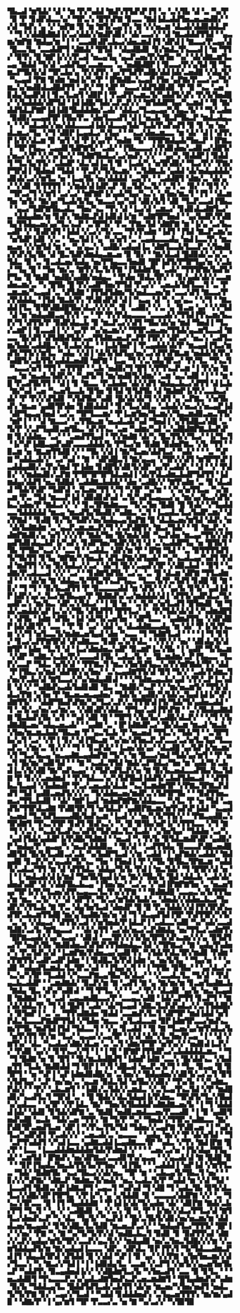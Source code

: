 ▜▙▃▟▝▆▜▟▞▝▟▝▝▆▝▛▞▚▟▟▝▇▟▚▜▜▟▚▛▐▜▝▃▝▃▚▜▙▝▟▝▃▝▚▞▛▝▉▝▛▝▊▟▛▟▃▃▚▞▝▜▛▃▚▝█▜▚▛▇▝▊▃▃▝▇▟▐▟▃▟▟▜▅▃▅▃▅▟▉▞▝▞▟▝▜▟▚▝▄▝▞▝▅▛▇▝▉▝▆▝▇▜▞▃▄▜▚▝▇▝▞▞▅▃▆▝▟▃▟▞▟▟▉▟▟▃▛▝▝▜▝▞▟▟█▟▇▟▐▞▃▞▟▟▞▞▆▟▛▟▊▞▝▟▞▃▃▞▞▝▟▝▇▃▟▟▟▜▜▟▝▝▄▃▆▞▆▛▇▝▇▟▄▞▆▝▐▝▝▃▃▟▊▟▛▃▙▃▞▟▅▃▆▟▐▜▝▟▛▟▐▝▇▃▃▞▛▃▄▞▟▝█▃▃▜▄▝▃▃▟▟▛▜▝▟▇▟▞▝█▜▟▝▝▟▄▟█▟▊▝▊▞▆▟▃▜▚▃▃▟▐▝▆▝▜▜▞▝▉▜▚▝█▝▇▛▐▞▞▞▛▃▟▝▅▃▄▜▄▝▄▃▛▃▅▞▛▞▆▜▅▝▚▞▝▟▞▟▇▃▆▜▃▃▄▝▇▟▟▝▜▞▟▝▃▟▟▜▄▞▃▃▆▃▃▝▃▝▅▟█▟█▛▐▝▉▃▃▞▛▞▄▜▟▝█▝▜▃▆▃▛▜▙▜▞▟▝▜▛▃▙▞▄▝▛▞▟▜▚▝▄▞▛▜▟▜▚▟█▞▟▟▐▟▞▃▅▟█▝▞▟▄▜▞▝▚▃▄▟▝▛▇▝▊▟▆▝▅▟▐▞▚▞▛▝▐▛▇▟█▃▚▃▄▛▐▜▅▝▄▛▇▞▛▃▃▞▃▞▜▞▆▃▚▞▅▟▉▟▃▟█▟▜▜▝▃▛▞▝▜▝▟▛▝▚▃▃▞▟▟▜▟▉▟▊▝▛▝▉▝▚▃▝▃▅▝▊▟▄▜▄▟▛▟▐▝▊▃▜▃▅▜▝▟▉▛▐▝▛▃▟▜▚▃▆▃▜▞▚▟▟▜▞▟▚▝▛▞▙▜▅▟█▞▝▞▙▟▟▟▞▟▛▜▟▝▐▟▐▟█▞▜▟▞▃▛▃▛▞▞▝▇▜▟▟▛▜▄▞▚▃▆▟▝▝▉▝▇▞▟▟▜▟▃▛▇▛▐▟▐▟▊▜▙▟▟▟▆▞▃▟▞▝▟▟▃▞▜▃▄▃▄▞▚▜▄▃▜▞▝▝▜▞▃▟▅▝▉▟▉▞▃▃▄▟▜▛▐▜▙▞▛▃▝▟▅▜▃▃▟▜▝▟▐▝▅▃▙▝█▃▛▜▙▃▛▝▆▟▃▟▄▃▚▝▝▞▚▟▃▟▞▞▅▞▟▟▃▃▃▟▐▟▞▟▃▃▄▜▟▞▜▃▙▜▚▟▚▟▜▝▉▝▊▝▅▝▅▞▟▃▆▃▞▜▄▝▞▜▝▟▉▛▐▃▄▟▃▞▚▜▄▞▝▝▚▃▞▟▅▃▆▃▃▝▆▝▟▞▝▟▐▝▟▜▚▛▐▞▛▞▟▃▆▝▉▝▅▜▝▟▝▛▐▞▄▞▛▝▅▟▆▝▜▞▝▜▜▛▇▟▄▟▞▜▅▃▛▝▐▛▇▃▚▝▜▛▐▜▄▃▝▃▄▟▊▜▟▛▇▜▞▝▃▟▞▝▐▜▙▃▃▃▞▞▛▟▊▟▅▞▃▟▊▃▞▟█▜▞▞▅▃▞▞▛▝▞▞▚▞▙▞▞▝▜▟▇▜▙▟▃▞▃▞▅▟▚▝▞▞▝▝▄▞▚▝▉▟▟▛▐▝▉▟▟▜▝▜▃▜▄▜▜▞▝▃▙▟▛▝▟▃▚▟▐▃▜▝▉▝▐▃▟▞▚▝▅▜▛▟▉▞▝▜▃▞▛▞▝▛▇▞▛▜▛▟▐▝█▟▅▟▝▜▟▟▝▝▛▃▛▞▜▞▙▃▆▞▝▃▜▟▇▃▙▝▄▟▟▝▟▞▅▟▄▟▟▟▞▟▊▟▞▃▞▞▆▜▃▝▅▝▐▃▄▜▙▝▅▞▟▟▟▟▝▃▄▜▚▝▝▃▟▟█▜▝▟▆▞▃▝▟▞▄▝▞▝▞▟▊▝▊▜▜▜▜▝▝▞▆▟▞▟▐▟▛▃▛▝▊▃▜▟▚▃▜▞▝▃▜▝▃▝▉▞▝▝▊▜▝▞▝▜▛▃▞▜▝▞▆▜▝▃▞▃▞▝▆▛▇▛▐▞▄▟▞▜▄▞▚▃▚▝▄▜▅▞▆▃▜▝▐▜▝▝▟▃▆▜▅▝▅▜▞▝▇▞▄▞▜▃▟▞▙▜▄▝▆▃▃▞▄▞▚▟▝▟▊▞▙▜▝▟▊▝▜▃▛▃▃▟▐▜▙▃▝▝▄▃▞▜▟▛▇▜▙▃▟▃▝▜▅▞▚▃▝▜▚▝▟▝▐▃▞▟▝▃▆▃▞▝▊▟▊▟▃▟▇▜▃▞▃▝▟▟▄▟▆▞▆▝▊▟▚▝▇▟▇▃▛▟▐▟▊▟▐▞▆▝▚▟▇▜▛▜▅▟▝▝▄▞▙▟▛▞▛▟▊▜▄▜▜▟▄▃▅▞▄▞▜▃▚▃▛▝▃▜▛▜▞▝▛▃▝▛▇▃▜▟▝▟▇▛▇▝▆▝▐▞▄▝▃▞▙▃▃▟▛▝▞▝▊▟▛▟▜▝▐▟▟▝▞▃▞▞▜▞▃▃▝▜▚▜▚▟▆▝▐▟▜▝▐▜▟▝▇▃▛▃▆▞▄▝▅▜▟▛▐▟▊▝▞▃▝▝▅▃▜▟▐▝▄▝▚▞▅▜▝▃▝▃▄▟▃▃▃▟▄▝▅▟▐▃▃▜▚▝▆▃▅▃▅▝▞▞▆▜▟▝▆▝▃▝▚▞▄▃▚▝▄▟█▞▃▟▄▟▐▃▝▟▇▜▃▃▙▜▃▃▛▃▚▜▅▟▊▞▛▟▚▜▄▜▙▝▟▝█▃▜▟▛▟▆▟▄▃▆▃▅▝▉▝▉▞▝▝▇▞▟▃▟▝█▟▉▟▞▃▚▞▃▝▜▟▃▝▉▝▃▝▊▃▟▃▅▞▙▟▄▝▅▞▛▜▄▃▃▜▅▟▊▝█▛▐▟▜▞▛▜▛▜▄▞▅▝▞▃▙▞▝▜▄▝█▝▝▜▅▝▆▞▃▝▇▜▚▜▃▜▞▛▇▝▐▜▟▟▆▜▄▝▃▟▞▝▜▜▜▛▇▞▙▟▜▞▛▜▄▝█▝▇▟▊▝▅▟█▞▄▟█▞▅▟▄▃▝▝▛▟▅▝▉▟▃▜▛▞▝▝▊▞▄▟▞▟▞▞▃▃▆▟▅▃▆▞▃▝▚▝█▜▙▝█▝▛▞▃▟▛▜▅▞▛▜▟▝▛▃▞▞▝▃▅▃▙▜▟▜▃▃▜▝▃▝▛▃▆▃▆▞▚▃▄▟▝▃▝▟▜▟▇▝▐▜▜▟▜▟▆▞▜▞▅▟▃▃▅▞▆▝▃▃▞▟▜▝▇▃▃▞▛▞▛▟▟▟▄▝▐▜▟▝▇▃▙▜▚▝▛▟▊▟▛▟▝▟▐▝▚▃▄▝▟▝▚▝▄▞▄▃▝▝▞▜▝▝▇▃▟▟▐▜▃▝▉▜▛▟█▟█▜▙▞▟▃▞▞▞▞▚▝▊▝▃▟▉▞▝▞▃▝▄▝▊▃▅▝▄▞▝▞▞▜▟▝▟▝▆▝▅▟▄▟▉▃▄▜▚▜▝▃▝▝▛▝▛▞▛▟▄▃▃▃▝▃▃▃▟▞▞▜▜▟▐▜▚▃▆▞▙▃▛▞▜▝▟▜▜▞▛▝▉▟▛▟▄▃▙▝▉▝▆▃▛▃▞▞▟▜▝▜▙▞▟▞▅▝▆▟▝▜▅▟▐▝▜▃▞▃▆▛▐▝▊▃▃▟▐▝▞▝▄▞▛▝▚▞▅▃▆▞▞▝▜▜▛▃▅▃▅▞▜▜▟▞▄▃▆▜▃▃▟▝▇▃▃▝█▞▟▜▝▟▜▟█▟▜▟▞▃▄▜▜▟▇▃▅▃▛▃▛▛▐▜▛▞▝▟▛▃▞▝▅▃▚▝▃▟▜▃▆▞▙▟▞▃▟▟█▃▚▝▊▃▙▞▟▃▝▝▐▃▙▜▅▛▐▝▛▃▄▟▟▞▟▞▛▝▆▃▄▟▐▜▃▞▆▟▜▞▜▜▞▞▆▜▃▝▚▟▄▝▞▟▐▝▟▞▙▜▟▜▄▞▅▞▃▞▟▜▚▛▇▃▆▝▅▟▟▞▙▜▚▞▚▟█▜▞▃▙▜▜▞▄▟▟▃▅▟█▝▆▛▇▝▐▃▄▝▜▝▞▃▚▟▄▜▛▃▞▝▛▞▜▃▝▜▚▃▜▝▚▃▃▞▅▜▝▜▜▝▃▜▜▜▛▝▝▃▙▝▅▟▉▞▜▝█▜▝▞▛▜▚▃▛▃▆▝▐▝▛▞▅▝▇▃▄▝▆▝▅▃▟▃▜▟▛▞▚▝▚▟▜▞▜▝▆▞▅▟▉▜▞▟▆▞▝▃▆▝▄▃▚▟▉▝▐▝▝▝▆▝█▝▛▃▟▜▙▜▜▝▝▟▐▝▊▝▇▃▃▝▛▃▙▟▅▝▟▞▞▟▜▝▆▟▄▃▙▃▞▟▜▜▝▟▐▃▙▝▇▞▚▟▝▃▅▝▚▃▅▜▃▃▙▝▉▜▅▝▊▜▟▝▊▜▟▜▙▝▟▝▇▟▆▛▐▞▛▞▃▃▙▃▞▟▞▝▛▝▛▞▞▟▜▟▊▝▚▜▟▜▙▞▚▟▊▝█▞▟▞▟▞▜▝▞▟▜▝▄▝▃▛▇▃▝▞▅▜▙▟▚▝▆▃▅▝▄▟▉▜▛▟▅▝▊▟▉▟▟▟▝▝▊▞▜▃▞▟▊▃▝▃▙▟▞▞▅▃▞▞▅▃▄▛▐▟▝▟▛▜▄▃▄▜▅▟▝▃▞▃▝▜▛▜▃▃▆▞▝▛▐▃▆▜▅▞▜▃▆▞▞▜▄▃▆▟▉▃▅▃▜▜▞▝▆▛▐▝▝▝▟▝▇▃▃▞▝▃▜▜▙▃▆▝▅▃▟▃▟▞▚▟▝▜▅▟▐▝▄▜▜▟█▃▞▟█▝▃▝▜▞▛▝▞▃▛▜▄▟▊▃▆▜▙▃▝▟▚▜▚▃▝▃▅▝▚▟▆▞▚▟▝▃▚▟█▟▇▛▇▃▙▟▚▛▇▝▊▞▟▟▆▃▝▃▞▝▝▃▅▟▜▜▄▟▝▝▛▞▆▟▇▝▟▞▚▝█▃▜▜▞▞▜▃▞▝▐▞▜▃▜▝▐▞▚▛▐▟█▃▄▟▚▟▛▃▃▃▟▟▟▞▙▝▛▜▃▞▆▝▉▟▇▝▉▟▅▛▇▃▝▞▙▝▜▜▝▝▉▃▆▝▅▝▇▃▆▜▜▟█▝▞▝▝▜▙▝▞▟▐▝▇▞▜▃▅▞▟▟▜▃▞▝▚▟▞▝▝▝▃▝▚▛▇▝▚▟▟▃▟▞▞▝▃▞▚▟▝▝▇▝▝▟▛▟█▃▜▝▇▞▄▃▄▝▞▜▛▞▞▟▜▝▆▜▛▜▚▛▐▃▟▟▄▟▉▞▃▜▚▞▆▟▝▛▐▟▅▝▊▟█▜▞▟▊▜▞▟▛▝▄▞▛▃▟▟▚▝▝▟▝▝▞▝▛▟▊▞▝▞▆▟▅▟▊▞▃▛▇▝▛▜▛▜▛▜▛▜▟▃▆▟▐▝▟▞▛▟▃▟▆▃▙▟▛▜▟▜▜▝▐▟▆▟▄▞▟▟▜▝▅▃▜▟█▟▝▃▟▟▇▃▙▟▟▞▝▟▅▝▃▟█▞▞▝▇▜▚▟▆▝▃▝█▝▟▃▟▟▝▜▟▞▛▟▛▝▜▟▛▟▝▃▜▃▅▞▜▜▝▞▜▝▚▜▛▝▚▞▆▝▝▞▚▞▅▜▜▃▄▝▚▞▆▃▆▝▛▃▝▜▟▝▆▃▃▛▐▟▝▟▉▟▊▟▚▟▝▃▜▞▚▟▜▃▄▃▃▞▄▝▆▞▄▞▙▃▞▟▜▞▙▃▚▟▅▞▛▝▇▟▃▞▞▝▞▝▊▃▜▛▇▟▆▃▃▝▜▞▃▜▅▝█▟▊▝█▝▊▟▞▝▞▜▄▟▟▃▃▜▟▟▟▟▟▝▆▃▄▝▆▃▟▜▄▜▙▟▊▞▚▟▇▃▝▃▜▝▐▃▄▟▃▜▃▞▙▟▛▃▆▞▝▟▞▛▇▟▝▝▊▟█▝▊▞▜▞▜▟▛▞▅▞▙▟▄▃▄▜▄▛▇▝█▝▟▃▙▃▅▞▆▜▟▝▟▟▚▝▅▝▟▞▙▟▇▟▆▝▃▝▄▃▛▃▆▃▆▃▛▞▜▝▞▃▛▟█▜▚▝▇▃▞▜▟▞▝▝▊▝▇▃▛▃▚▟▆▛▇▟▊▞▄▝▅▜▝▞▞▞▛▝▇▟▞▜▅▝█▞▆▟▞▟▊▝▚▃▛▟▅▝▆▃▄▞▜▜▞▞▟▜▄▟▜▟▊▟▄▃▙▛▐▞▚▟▚▝▊▟▛▜▅▞▜▟▛▞▙▜▝▟▝▃▚▃▟▟▛▜▄▝▅▝█▜▙▜▝▜▙▝▛▜▙▞▚▃▞▞▝▃▃▜▝▝▃▟▟▃▝▟▛▞▆▝▛▝▐▛▇▝▜▟▝▝▃▝▉▜▜▜▜▟▜▜▞▜▙▜▜▝▊▜▄▝▇▛▇▞▚▜▅▃▙▝▟▜▃▛▇▞▟▜▄▟▞▝▚▞▚▃▟▃▄▞▚▟▜▝▛▟▟▝▆▟▜▜▝▞▅▝▉▞▙▟▃▞▞▃▞▝▟▞▜▝█▞▞▃▄▟▚▜▛▝▞▟▉▃▙▟▝▝▉▜▝▝▄▟▇▞▛▃▟▃▃▟▝▞▞▝▃▞▝▝▊▟▇▜▟▜▙▝▃▞▃▝▃▝█▝▟▃▆▝▟▛▇▝▜▜▃▟▆▟▝▝▝▝▟▞▆▝▇▝▟▟▄▃▜▞▜▜▄▜▚▃▛▜▄▃▝▜▃▃▜▞▛▃▜▟▜▝▊▟█▝▉▝▇▝▊▞▝▜▝▜▝▝▉▞▙▃▟▜▜▝▛▝▉▃▃▃▃▟▟▝▆▝▟▜▞▝▞▝▄▞▙▝▊▜▞▝▄▟▐▟▝▛▐▟▛▞▄▞▃▜▃▞▆▜▙▃▄▞▛▝█▟▇▟▚▞▃▞▆▟▟▟▞▟▐▝▟▜▜▞▄▟▛▟▃▞▜▞▄▟▛▃▚▝▆▞▙▃▝▟▛▃▚▜▟▃▞▝▐▝█▝▅▝▝▃▜▞▚▞▅▜▃▟▜▝█▜▅▟▊▝▇▝▜▟▞▃▅▟▟▞▄▛▐▃▚▞▞▜▙▝▟▜▟▜▜▝█▜▜▃▞▝▄▝▛▞▜▟▞▟▞▟▝▞▚▟▆▟█▜▚▝▟▜▙▝▐▟▆▝▟▜▙▝▐▟▝▟▞▜▞▃▅▜▅▝▝▟▛▜▃▃▝▝▄▟▆▟▜▜▄▝▞▟▛▟█▛▐▟▞▟▊▜▚▝▃▃▝▝▛▝▊▝▃▞▝▟▟▝▄▝▟▃▟▟▇▃▃▟▄▝▆▝▟▞▝▛▐▞▙▜▚▃▆▝▞▞▜▝▅▜▃▃▜▞▆▟▆▃▅▜▄▟▝▟▅▝▚▃▃▝▜▝▜▟▇▜▃▟▝▝▝▝▐▝▜▝▊▜▞▝▊▃▞▃▛▛▇▜▛▟▝▟▚▟▇▃▃▝▊▟▛▃▚▞▛▟▃▝▝▞▛▞▞▝▅▞▝▟▊▟▄▜▞▟▇▜▛▝▐▟▅▝▜▃▜▝▟▝▐▃▞▟▆▟▅▃▚▟▛▝▉▃▆▛▐▃▚▜▙▝▐▝▄▟▛▝▜▞▙▃▆▝▞▟▛▝▚▟▇▃▚▃▙▞▛▞▃▃▃▟▐▜▙▝▃▟▃▞▙▝▃▝█▃▆▟▆▞▃▛▐▜▄▃▃▝▜▃▛▞▃▃▛▝▜▟▃▝▅▜▞▟▝▝▛▛▇▃▜▝▆▃▚▜▅▜▟▜▄▃▚▞▛▞▆▛▇▟▞▜▚▝▟▟▝▛▐▜▙▃▚▞▆▟▝▟▟▜▛▞▄▜▅▞▝▃▚▃▄▟▇▜▜▞▟▝▉▜▝▜▞▞▝▃▟▞▛▟▆▃▜▞▅▞▛▃▙▞▟▝▇▜▃▃▞▞▚▞▅▟▄▟▊▟▝▝▝▞▜▟▆▃▄▃▙▞▄▟▝▞▛▞▃▛▐▃▚▟▊▝▟▝▞▝▚▟█▟▚▃▟▞▙▟▊▟▉▝█▃▝▝▇▟▉▞▚▃▛▝▞▝▆▞▅▃▆▜▞▝▜▜▞▟▟▃▞▛▇▝▄▜▅▝▛▝▇▃▅▃▅▃▄▟▅▞▝▜▟▞▙▝▄▟▉▞▚▜▟▞▃▜▄▟▐▟▐▞▚▛▐▟▇▜▜▞▝▝▟▟▛▜▙▟▚▛▇▞▚▞▜▃▞▃▛▞▃▜▜▜▛▟▐▜▞▜▟▞▜▞▄▟▅▃▟▟▝▜▝▃▜▞▃▞▅▞▃▞▆▞▃▝▞▟▊▟▛▞▟▟▃▝▛▜▄▞▃▟▐▜▚▛▇▝▝▃▚▜▙▟▄▟▇▟▇▝█▃▙▟▚▜▙▝▄▜▝▝▚▟▝▟▉▝█▝▝▜▛▜▝▞▙▞▙▞▃▟█▞▟▃▛▞▝▝▞▜▝▞▙▟▇▟█▃▅▞▚▟▄▃▅▃▟▞▝▝▄▟▇▝▃▝▐▛▐▟▇▟▛▃▞▝█▞▟▃▆▝▆▃▟▝▆▃▙▝▚▜▅▞▆▃▆▃▙▟▞▜▙▃▆▝▛▝▄▃▜▃▙▝▛▝▅▃▅▟▝▜▜▃▚▝▜▟▞▜▝▝▃▜▛▜▙▞▄▜▝▃▞▝▞▛▐▝▊▞▝▟▐▜▙▃▆▝▚▞▅▞▟▜▅▃▛▃▛▃▃▞▃▞▅▜▃▜▄▞▜▃▃▃▛▃▝▞▆▞▃▝▊▞▞▝▝▜▝▝▊▃▛▟▞▝▐▃▅▞▟▞▄▞▝▟▃▟█▝▄▞▙▛▐▞▆▃▆▞▚▜▝▜▃▞▙▃▄▝▅▃▄▟▇▃▄▟▅▛▇▝▜▞▚▝▆▝█▃▃▞▆▟▝▜▟▞▄▞▆▜▝▝▛▝▅▃▜▝█▞▆▞▚▟▊▜▟▝▝▝▇▝▚▃▟▃▜▜▟▝▇▟▞▃▛▜▟▃▞▜▅▝▆▝▄▟▞▜▞▃▙▟▐▃▚▜▞▟█▝▇▞▚▟▚▃▄▞▝▞▜▟▚▟▜▃▛▞▅▝▇▝▉▞▙▃▅▟▃▃▟▜▙▞▙▃▜▟▇▝▛▝▊▞▞▃▅▟▆▟▝▝▛▞▜▟▃▃▚▞▚▜▟▜▙▟▐▟▟▜▞▃▙▟▜▟▅▃▟▝▝▟▜▜▙▃▜▃▄▟▝▞▙▟▅▟▛▝▛▃▞▃▅▃▟▞▟▃▙▝▚▃▜▃▆▟▆▜▛▝▞▛▇▃▜▛▇▃▛▟▟▜▝▜▟▝▄▟▉▃▅▟▜▞▞▞▃▝▜▞▟▟▅▃▅▞▆▟▛▃▚▜▟▜▛▜▙▝▝▝▉▟▜▜▅▃▅▃▞▜▜▃▙▟▉▝▝▟▞▝▇▛▐▃▟▝▆▟▅▛▇▛▇▞▟▟▄▃▃▝▚▜▃▝▛▝▅▝▜▟▝▃▄▟▜▞▜▜▛▟▃▟▇▝▛▟▉▜▛▞▜▝▅▜▟▃▛▝▄▟▉▛▇▃▆▞▆▜▚▟▚▛▐▟▟▝▚▃▄▟▚▃▅▟▝▜▃▜▟▜▃▃▃▟█▞▙▟▚▃▆▝▐▃▟▝▞▝▅▞▚▜▞▜▜▞▞▝▝▛▇▃▄▟▉▃▚▜▛▟▇▜▝▜▚▃▜▜▛▝▊▟▜▝▉▟▚▃▚▝▚▝█▝▉▜▙▞▅▛▐▞▚▜▜▜▃▃▝▞▜▝▇▝▜▝▞▃▚▝▚▃▙▜▃▟▚▃▚▟▜▞▜▟▚▟▃▜▃▜▃▟▞▝▄▜▅▜▄▞▝▜▟▟▅▝▃▞▚▝▄▟▐▜▟▞▄▟▟▛▐▞▛▟█▞▜▟▇▟▝▝▅▃▟▝▚▝▛▞▙▝▉▜▟▃▆▟▛▟▛▝▄▟▉▞▛▝▅▟▄▞▛▝▄▃▄▞▚▝▅▃▛▟▟▟▉▃▝▝▉▞▟▝▝▃▟▜▜▟▄▝▉▃▃▃▛▟█▃▅▟█▟▉▜▟▝█▞▙▜▃▟▊▃▞▃▙▝▚▞▙▟▛▜▃▟▝▞▆▝▃▟▟▝▐▝▄▛▇▟▞▃▟▟▞▝▇▟▄▟▉▝▊▃▛▞▚▞▄▃▟▞▜▞▚▃▝▜▅▝▐▜▅▟▐▝▛▝▞▜▙▝▉▜▙▃▜▛▇▃▆▝▚▟▟▜▞▃▟▃▞▜▜▝▆▝▟▝▟▜▜▟▃▝▟▟▄▞▜▞▙▝▛▟▐▝▆▃▜▟▞▝▜▝█▜▛▞▟▝▅▝▐▝▐▝▅▟▃▟▞▟▐▞▆▟▝▜▅▜▙▜▄▟▐▞▅▝▇▞▞▜▙▞▙▝█▟▝▟▟▃▙▝▃▟▞▟▞▟▅▟▚▟▛▝▟▝▞▟▟▜▙▃▙▃▄▝▐▜▅▞▅▞▝▃▞▃▝▞▚▟▐▛▇▛▇▜▅▝▃▝▅▃▅▜▄▞▜▛▐▞▛▞▜▃▅▞▟▜▚▃▄▃▃▜▃▜▚▞▞▛▇▝▝▝▉▟▇▟█▝▃▃▄▃▚▞▙▜▜▜▄▞▆▝▆▃▝▃▜▞▝▞▝▟▝▟▛▜▚▝▜▞▃▞▆▜▟▞▙▟▞▃▝▟▅▟▞▞▟▟▅▃▙▃▞▜▄▟▛▞▚▜▜▃▙▝▇▝▛▃▝▟▄▜▅▜▃▟▝▟▅▟▛▝█▝█▝▛▃▜▟▟▞▞▟▐▜▚▜▛▟▚▃▟▜▛▃▙▃▆▜▜▟█▝▆▞▄▜▄▟▇▞▆▞▅▝▟▝▜▝▟▃▄▟▜▟▐▜▛▝▛▟▜▜▛▞▚▜▞▝▃▝▄▝▞▟▄▃▞▝▟▜▜▞▃▟▝▞▅▜▅▟▞▛▐▟▃▛▐▝▃▟▃▃▚▟▉▝▚▞▚▟▞▃▃▟▜▟▉▞▃▞▙▝▇▜▄▃▃▞▝▝▟▞▄▜▜▝▃▞▟▞▅▃▞▃▛▟▇▟▄▝▅▞▜▜▃▞▃▟▆▜▚▝█▛▇▃▄▟▞▞▄▞▚▃▄▞▝▟▊▟▝▃▃▜▛▞▞▞▙▜▄▜▛▜▞▟▚▃▆▞▞▞▄▝▉▜▟▜▃▞▛▝▅▟▚▜▙▝▇▟▉▟▅▃▛▟▜▟▚▜▜▟▅▟▄▃▜▟▝▞▜▛▇▃▞▝▇▝▄▟▄▜▚▟▅▞▚▝▛▃▜▟▚▞▟▝▐▃▆▛▇▞▛▟▅▃▄▞▄▟▊▜▚▝▚▜▟▞▛▟▃▜▛▞▆▟▊▝▛▟▆▝▞▛▇▜▜▞▃▟▛▃▟▛▐▟▆▝▐▝▉▟█▃▜▞▛▟▐▟▆▝▄▝▅▞▙▜▄▝▝▜▄▞▅▝▝▝▄▟▉▝▚▟▄▟▜▃▆▟▃▜▃▜▛▃▚▟▝▝▐▜▄▞▄▜▝▝▐▝▜▜▙▝▉▜▙▞▝▝▄▞▟▃▞▃▚▃▚▞▚▜▛▝▜▃▟▟▝▞▚▃▃▛▇▃▄▜▙▞▜▞▟▃▞▝▝▞▃▃▟▃▜▃▝▜▞▟▝▝▛▟▄▃▙▃▟▟▛▝▝▃▆▟▇▟▞▝▉▃▛▞▆▝▇▝▃▟▜▝▇▝▄▝▇▞▆▞▆▝▊▃▅▜▄▟▇▃▙▝▇▟▄▝█▃▝▟▚▞▚▟▊▟▝▝▜▝▛▜▃▝▞▝▝▃▞▝▛▞▝▟▃▟▊▝▄▞▙▝▅▃▜▃▄▟▉▝▇▟▇▟▝▝▄▝▃▟▝▃▄▃▆▟█▃▃▞▛▝▃▃▄▃▚▟█▝▐▟▞▃▛▜▜▝▊▃▛▜▝▝▇▞▟▞▟▟▃▜▚▝▜▝▟▝█▟▜▝▃▟▞▝▟▞▜▃▄▟▝▟▇▃▜▃▛▟▚▟▃▞▞▃▜▜▟▟█▞▚▝▉▜▅▛▐▝▃▝▃▝▜▜▚▟▇▟▅▝▉▟▟▝▃▃▆▟▚▜▃▜▝▟▛▜▛▝▆▟▐▟▟▝▅▜▛▟▃▜▃▃▃▛▇▟▛▜▜▟▝▞▜▟▅▝▆▃▃▝▄▜▃▟▃▃▅▝▉▛▐▟▆▜▛▃▃▞▆▟▚▃▆▞▛▜▙▝▆▟▜▟▐▜▟▝▜▟▃▃▜▝▝▞▄▝▊▃▟▟▝▝▉▝▇▝▜▃▅▞▄▞▆▜▚▟▃▞▙▝▅▜▚▜▜▝▛▞▆▝▜▃▞▝▄▃▄▞▞▃▄▜▛▝▐▞▟▝▟▞▚▜▃▜▅▞▛▃▄▝▐▝▝▟▝▞▆▜▚▞▝▟▃▝▚▃▟▃▞▟▇▞▟▃▅▝▃▝▃▜▝▟▆▞▛▜▛▝▅▜▚▞▞▝▅▟▊▟▐▃▛▞▞▝▛▟▉▝▄▞▞▝▊▜▚▃▞▞▜▝▐▝▐▝█▝▐▛▇▛▐▜▜▟▛▃▞▃▙▟▟▟▟▃▆▃▝▝▜▝▜▝█▟▇▝▅▝▊▝█▜▝▝▉▞▆▃▙▟█▟▜▝▐▟▅▛▐▟▇▝▃▃▚▝█▞▟▟▚▃▝▞▙▟▄▜▜▝▜▃▙▝▇▟▉▟▟▝▜▝▉▛▐▝▚▜▝▟█▃▟▝▅▃▛▃▜▞▜▝▝▜▃▝▉▃▄▝█▝▉▜▛▜▝▝▅▝▚▛▐▝▄▛▐▟▆▟▉▟█▞▅▝▃▜▅▞▞▝█▟▄▟▅▞▞▟▊▜▞▃▞▃▜▝▉▜▚▜▟▜▄▞▝▃▛▝▅▞▅▞▃▝▄▃▆▝▉▟▃▜▟▝▅▜▙▞▞▟▊▞▝▜▚▞▙▝▝▞▚▟▆▃▛▟▞▞▝▝▛▞▝▃▙▃▆▜▝▝▐▟▊▞▃▜▟▞▞▃▆▟▃▝▞▃▜▃▄▜▚▃▜▟▝▞▛▝▆▟█▟▊▞▚▃▟▜▃▜▝▜▛▟▝▃▝▝█▝█▟▞▞▟▃▜▟▄▟▐▞▛▟▅▃▝▜▛▟▜▞▜▃▚▜▙▟▚▞▄▟▃▃▝▝▄▜▛▝▞▛▐▟▃▝▇▞▝▜▅▞▙▜▙▟▟▟▚▟▇▟▇▃▅▞▙▝▐▝▜▝▟▟▟▟▐▟▞▝▟▟▊▝▊▜▟▞▟▛▇▝▃▝▇▟█▝▅▟▉▃▆▟▃▃▅▞▛▃▃▟▊▝▐▝▉▝▄▟▉▜▅▟▚▟█▝▄▃▙▝▜▟▞▃▅▝▜▜▚▝▇▝▜▞▛▝▚▞▝▜▅▟▞▞▜▜▛▃▚▟▇▃▃▝▇▞▛▟▊▜▛▃▅▟▜▃▅▝▟▛▐▝▚▜▚▃▜▜▞▜▟▝▜▟▅▞▞▃▄▛▇▝▛▟▊▃▅▝▐▝▚▟▚▜▃▞▚▟▛▟▜▝▛▃▟▞▞▞▝▃▅▃▟▞▃▝▄▃▃▃▝▝▄▟▄▝▆▞▞▝▛▝▟▞▅▜▟▝▝▜▝▃▛▜▚▟▟▜▝▞▚▟▐▃▃▝▄▟▇▃▟▟▐▃▄▟▇▃▃▜▛▝▚▟▃▝▞▜▚▝▇▟▐▛▇▝█▞▛▝▐▃▃▝▐▃▃▟▟▟▆▟▟▟▅▜▟▞▛▟▆▟▝▞▝▝▝▃▅▞▃▞▅▝▐▜▞▟▄▞▜▜▄▝▟▞▝▃▆▜▟▝▐▛▇▟▚▝▅▞▟▛▇▃▞▃▃▟▊▜▚▞▄▃▄▝▝▞▄▃▟▞▟▝▇▝█▟█▝█▝▝▝▊▛▐▜▄▟▃▜▅▃▙▜▜▞▙▞▛▜▅▞▝▟▐▜▙▝▝▝▃▟▟▟▐▝▅▛▐▟▝▞▆▜▜▃▃▝▜▟▞▝█▟▇▜▙▝▚▃▞▜▙▃▞▞▟▞▅▃▝▜▛▝▆▝▝▃▙▃▄▜▞▜▙▃▜▝▅▞▝▝▊▞▞▞▚▛▇▞▝▟▇▃▛▝▇▟▆▃▜▞▅▟▞▝▅▃▚▃▟▃▜▞▛▝▚▟▟▝▆▝▞▟▝▜▟▝▐▃▃▟▜▝█▟▊▃▚▛▐▟▇▃▛▜▝▃▄▃▜▝▚▟▚▟▝▜▝▟█▝▜▝▄▟▃▜▙▝▉▜▞▟▃▜▃▞▞▟█▞▟▛▐▜▛▜▄▝▞▛▐▞▚▝▄▝▄▜▟▟▊▝▉▝▃▃▃▃▞▟▟▛▇▝▞▞▝▃▝▜▚▃▚▜▛▃▃▝█▝▐▜▝▜▄▟▟▟▇▝▝▛▐▟▐▞▟▞▜▞▄▟▅▝▟▞▝▟▊▛▇▝▇▟▞▃▙▞▛▜▝▜▃▜▝▝▄▝▞▝▃▟█▟▊▝▄▝▞▃▚▝█▝▚▝▛▝▐▞▆▞▞▟▃▞▛▜▃▞▟▝▇▜▜▃▞▟▅▟▚▃▛▝▚▝▟▃▝▜▄▜▞▝▚▃▛▟▝▝█▞▃▜▙▜▞▟▊▞▅▞▅▃▆▞▆▝▟▟▟▃▅▞▆▃▄▟▞▝▊▜▞▟█▃▜▃▜▟▉▝▆▃▅▃▛▃▞▞▝▝▆▟▄▟▜▃▞▜▜▜▞▝█▛▐▞▝▞▅▞▝▛▇▝▚▝▇▝▚▞▜▞▜▞▛▞▟▝▅▟█▃▙▃▜▝▉▟▊▝▊▝▉▟▜▜▚▟▝▟▇▞▞▃▛▞▄▟▄▞▆▜▞▜▛▞▃▃▛▞▄▃▜▞▞▝▆▟▄▟▉▝▅▞▃▜▅▃▜▟█▞▞▞▆▝▞▃▆▜▟▟▄▟▜▞▆▝▇▞▄▟▄▟▐▃▃▃▝▟▛▃▝▟▛▟▃▝▊▛▐▜▚▜▝▜▞▜▟▃▃▟▆▃▛▟▐▜▝▟▄▃▙▜▛▟▝▟▜▟▟▝█▝▞▟▟▝▚▛▐▝▉▝▄▞▝▞▞▛▇▝▄▜▅▜▅▃▆▞▞▟▞▜▃▃▚▝▚▝▇▃▞▞▜▟▐▝▐▝▐▟▉▟▄▜▃▝▃▃▆▝▞▃▛▜▝▞▅▜▞▞▄▃▅▜▅▜▙▃▛▝▚▟▟▜▚▝▉▃▄▟▅▟▐▞▞▝▞▟█▟▆▜▃▞▙▝▚▜▅▃▟▜▝▃▃▝▉▝▊▜▃▝▝▝▅▃▟▟▉▜▝▜▚▃▃▃▛▃▚▞▄▟▃▟▇▜▅▟▚▃▛▃▅▃▆▟▇▜▝▝█▜▄▟▆▟▚▞▚▟▆▝▉▞▙▝▜▟▟▃▄▜▃▝█▟▟▜▟▜▃▟▞▃▙▜▜▝▟▞▅▝▆▃▅▞▚▜▅▞▅▟▜▝▅▟▃▜▞▜▞▛▇▝▊▞▝▃▄▞▞▜▃▟▝▝▚▟▟▝▊▟▟▟▅▟▚▝▃▜▄▃▅▜▜▜▚▝▆▞▆▞▄▟▉▝▝▟▇▞▛▝▐▝▄▞▆▜▝▜▛▝▛▃▃▞▃▝▅▝▇▝▚▞▃▞▞▝▚▜▉▜▉
